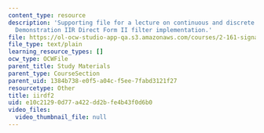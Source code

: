 ```yaml
---
content_type: resource
description: 'Supporting file for a lecture on continuous and discrete signal processing:
  Demonstration IIR Direct Form II filter implementation.'
file: https://ol-ocw-studio-app-qa.s3.amazonaws.com/courses/2-161-signal-processing-continuous-and-discrete-fall-2008/e10c21290d77a422dd2bfe4b43f0d6b0_iirdf2.m
file_type: text/plain
learning_resource_types: []
ocw_type: OCWFile
parent_title: Study Materials
parent_type: CourseSection
parent_uid: 1384b738-e0f5-a04c-f5ee-7fabd3121f27
resourcetype: Other
title: iirdf2
uid: e10c2129-0d77-a422-dd2b-fe4b43f0d6b0
video_files:
  video_thumbnail_file: null
---
```

